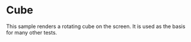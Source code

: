 # Cube

This sample renders a rotating cube on the screen. It is used as the
basis for many other tests.